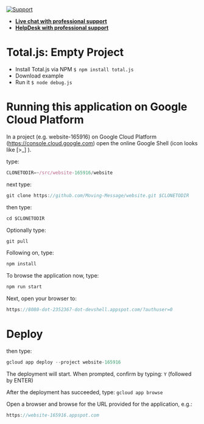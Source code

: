[![Support](https://www.totaljs.com/img/button-support.png)](https://www.totaljs.com/support/)

- [__Live chat with professional support__](https://messenger.totaljs.com)
- [__HelpDesk with professional support__](https://helpdesk.totaljs.com)

# Total.js: Empty Project

- Install Total.js via NPM `$ npm install total.js`
- Download example
- Run it `$ node debug.js`

# Running this application on Google Cloud Platform

In a project (e.g. website-165916) on Google Cloud Platform (https://console.cloud.google.com) open the online Google Shell (icon looks like [>_] ).

type:

```javascript
CLONETODIR=~/src/website-165916/website
```

next type:

```javascript
git clone https://github.com/Moving-Message/website.git $CLONETODIR
```

then type:

```javascript
cd $CLONETODIR
```

Optionally type:

```javascript
git pull
```

Following on, type:

```javascript
npm install
```

To browse the application now, type:

```javascript
npm run start
```

Next, open your browser to:

```javascript
https://8080-dot-2352367-dot-devshell.appspot.com/?authuser=0
```

# Deploy

then type:

```javascript
gcloud app deploy --project website-165916
```

The deployment will start. When prompted, confirm by typing: ```Y``` (followed by ENTER)

After the deployment has succeeded, type: ```gcloud app browse```

Open a browser and browse for the URL provided for the application, e.g.:

```javascript
https://website-165916.appspot.com
```